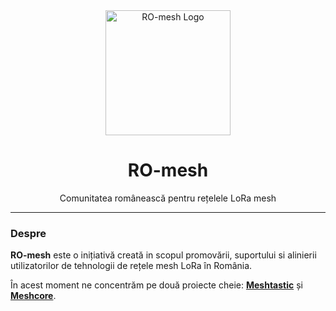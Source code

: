 <div align="center">
  <a href="https://github.com/RO-mesh">
    <img src="#" alt="RO-mesh Logo" width="200" height="200">
  </a>
  <br>
  <h1>RO-mesh</h1>
  <p>Comunitatea românească pentru rețelele LoRa mesh</p>
</div>

---

### Despre

**RO-mesh** este o inițiativă creată in scopul promovării, suportului si alinierii utilizatorilor de tehnologii de rețele mesh LoRa în România.  

În acest moment ne concentrăm pe două proiecte cheie: **[Meshtastic](https://meshtastic.org/)** și **[Meshcore](https://meshcore.co.uk/)**.
